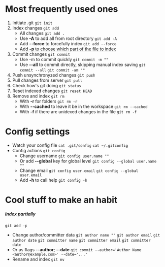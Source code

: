 # Most frequently used ones
1. Initiate .git
`git init`
2. Index changes
`git add`
   - All changes
`git add .`
    - Use **-A** to add all from root directory
`git add -A`
    - Add **--force** to forcefully index
`git add --force`
    - [Add **-p** to choose which part of the file to index](#index-partially)
3. Commit changes
`git commit`
    - Use -m to commit quickly
`git commit -m ""`
    - Use **--all** to commit directly, skipping manual index saving
`git commit --all`
`git commit -am ""`
5. Push unsynchronyzed changes
`git push`
7. Pull changes from server
`git pull`
9. Check how's git doing
`git status`
10. Reset indexed changes
`git reset HEAD`
11. Remove and index
`git rm`
    - With **-r** for folders
`git rm -r`
    - With **--cached** to leave it be in the workspace
`git rm --cached`
    - With **-f** if there are unidexed changes in the file
`git rm -f`

# Config settings
- Watch your config file
`cat .git/config`
`cat ~/.gitconfig`
- Config actions
`git config`
    - Change username
`git config user.name ""`
    - Or add **--global** key for global level
`git config --global user.name ""`
    - Change email
`git config user.email`
`git config --global user.email`
    - Add **-h** to call help
`git config -h`

# Cool stuff to make an habit
##### Index partially
`git add -p`
- Change author/committer data
  `git author name ""`
  `git author email`
  `git author date`
  `git committer name`
  `git committer email`
  `git committer date`
- Or as flags **--author**; **--date**
`git commit --author='Author Name <author@example.com>' --date='...'`
- Rename and index
  `git mv`